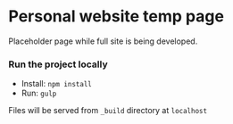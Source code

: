 # Personal website temp page

Placeholder page while full site is being developed.

### Run the project locally

- Install: `npm install`
- Run: `gulp`

Files will be served from `_build` directory at `localhost`